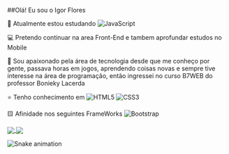 ##Olá! Eu sou o Igor Flores

🌱 Atualmente estou estudando ![JavaScript](https://img.shields.io/badge/javascript-%23323330.svg?logo=javascript&logoColor=%23F7DF1E) 

💻 Pretendo continuar na area Front-End e tambem aprofundar estudos no Mobile

🤵 Sou apaixonado pela área de tecnologia desde que me conheço por gente, passava horas em jogos, aprendendo coisas novas e sempre tive interesse na área de programação, então ingressei no curso B7WEB do professor Bonieky Lacerda

⭐ Tenho conhecimento em ![HTML5](https://img.shields.io/badge/html5-%23E34F26.svg?logo=html5&logoColor=white) ![CSS3](https://img.shields.io/badge/css3-%231572B6.svg?logo=css3&logoColor=white)

🟨 Afinidade nos seguintes FrameWorks ![Bootstrap](https://img.shields.io/badge/bootstrap-%23563D7C.svg?logo=bootstrap&logoColor=white)


<a href="https://github.com/anuraghazra/github-readme-stats&count">
  <img align="center" src="https://github-readme-stats.vercel.app/api?username=IFloress&_private=true&show_icons=true&theme=dracula" />
</a>
<a href="https://github.com/anuraghazra/github-readme-stats">
  <img align="center" src="https://github-readme-stats.vercel.app/api/top-langs/?username=IFloress&hide_progress=true_icons=true&theme=dracula&layout=compact" />
</a>

![Snake animation](https://github.com/IFloress)
